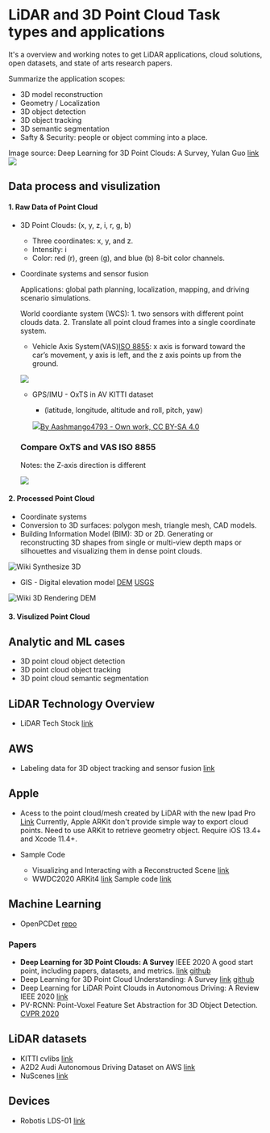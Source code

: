 # LiDAR and 3D Point Cloud Task types and applications

It's a overview and working notes to get LiDAR applications, cloud solutions, open datasets, and state of arts research papers.

Summarize the application scopes:

* 3D model reconstruction
* Geometry / Localization
* 3D object detection
* 3D object tracking
* 3D semantic segmentation
* Safty & Security: people or object comming into a place.

Image source: Deep Learning for 3D Point Clouds: A Survey, Yulan Guo [link](https://arxiv.org/pdf/1912.12033.pdf) 
![](https://raw.githubusercontent.com/QingyongHu/SoTA-Point-Cloud/master/taxonomy.png)

## Data process and visulization
#### 1. Raw Data of Point Cloud

* 3D Point Clouds: (x, y, z, i, r, g, b)
	* Three coordinates: x, y, and z.
	* Intensity: i
	* Color: red (r), green (g), and blue (b) 8-bit color channels.

* Coordinate systems and sensor fusion

	Applications: global path planning, localization, mapping, and driving scenario simulations.
	
	World coordiante system (WCS): 1. two sensors with different point clouds data. 2. Translate all point cloud frames into a single coordinate system.
	
	
	* Vehicle Axis System(VAS)[ISO 8855](https://www.iso.org/standard/51180.html): x axis is forward toward the car’s movement, y axis is left, and the z axis points up from the ground.

	![](https://upload.wikimedia.org/wikipedia/commons/f/f5/RPY_angles_of_cars.png)
	
	* GPS/IMU - OxTS in AV KITTI dataset
		*  (latitude, longitude, altitude and roll, pitch, yaw)

		![](https://upload.wikimedia.org/wikipedia/commons/thumb/0/04/Flight_dynamics_with_text_ortho.svg/1920px-Flight_dynamics_with_text_ortho.svg.png)[By Aashmango4793 - Own work, CC BY-SA 4.0](https://commons.wikimedia.org/w/index.php?curid=81688701)
		
	### Compare OxTS and VAS ISO 8855 
	Notes: the Z-axis direction is different
	
	![](https://www.oxts.com/wp-content/uploads/2016/01/555_ISO8855_ISO70000.jpg)


#### 2. Processed Point Cloud

* Coordinate systems 
* Conversion to 3D surfaces: polygon mesh, triangle mesh, CAD models.
* Building Information Model (BIM): 3D or 2D. Generating or reconstructing 3D shapes from single or multi-view depth maps or silhouettes and visualizing them in dense point clouds.

![Wiki Synthesize 3D](https://upload.wikimedia.org/wikipedia/commons/6/6d/Synthesizing_3D_Shapes_via_Modeling_Multi-View_Depth_Maps_and_Silhouettes_With_Deep_Generative_Networks.png)

* GIS - Digital elevation model [DEM](https://en.wikipedia.org/wiki/Digital_elevation_model) [USGS](https://www.usgs.gov/faqs/what-are-digital-elevation-models-dems?qt-news_science_products=0#)

![Wiki 3D Rendering DEM](https://upload.wikimedia.org/wikipedia/commons/f/ff/Mtm-05277e_3d.png)
	
#### 3. Visulized Point Cloud


## Analytic and ML cases
* 3D point cloud object detection
* 3D point cloud object tracking
* 3D point cloud semantic segmentation


## LiDAR Technology Overview
* LiDAR Tech Stock [link](https://spationetblog.files.wordpress.com/2016/01/an-introduction-to-lidar-technology.pdf)

## AWS
* Labeling data for 3D object tracking and sensor fusion [link](https://aws.amazon.com/blogs/machine-learning/labeling-data-for-3d-object-tracking-and-sensor-fusion-in-amazon-sagemaker-ground-truth/)

## Apple
* Acess to the point cloud/mesh created by LiDAR with the new Ipad Pro [Link](https://developer.apple.com/forums/thread/131161) Currently, Apple ARKit don't provide simple way to export cloud points. Need to use ARKit to retrieve geometry object. Require iOS 13.4+ and Xcode 11.4+.

* Sample Code
	* Visualizing and Interacting with a Reconstructed Scene [link](https://developer.apple.com/documentation/arkit/world_tracking/visualizing_and_interacting_with_a_reconstructed_scene)
	* WWDC2020 ARKit4 [link](https://developer.apple.com/videos/play/wwdc2020/10611/) Sample code [link](https://developer.apple.com/documentation/arkit/visualizing_a_point_cloud_using_scene_depth)

## Machine Learning
* OpenPCDet [repo](https://github.com/open-mmlab/OpenPCDet)

### Papers
* **Deep Learning for 3D Point Clouds: A Survey** IEEE 2020 A good start point, including papers, datasets, and metrics. [link](https://arxiv.org/pdf/1912.12033.pdf) [github](https://github.com/QingyongHu/SoTA-Point-Cloud)
* Deep Learning for 3D Point Cloud Understanding: A Survey [link](https://arxiv.org/pdf/2009.08920.pdf) [github](https://github.com/SHI-Labs/3D-Point-Cloud-Learning)
* Deep Learning for LiDAR Point Clouds in Autonomous Driving: A Review IEEE 2020 [link](https://arxiv.org/pdf/2005.09830.pdf)
* PV-RCNN: Point-Voxel Feature Set Abstraction for 3D Object Detection. [CVPR 2020](https://openaccess.thecvf.com/content_CVPR_2020/papers/Shi_PV-RCNN_Point-Voxel_Feature_Set_Abstraction_for_3D_Object_Detection_CVPR_2020_paper.pdf)

## LiDAR datasets
* KITTI cvlibs [link](http://www.cvlibs.net/datasets/kitti/)
* A2D2 Audi Autonomous Driving Dataset on AWS [link](https://registry.opendata.aws/aev-a2d2/)
* NuScenes [link](https://www.nuscenes.org/)

## Devices

* Robotis LDS-01 [link](https://emanual.robotis.com/docs/en/platform/turtlebot3/appendix_lds_01/)